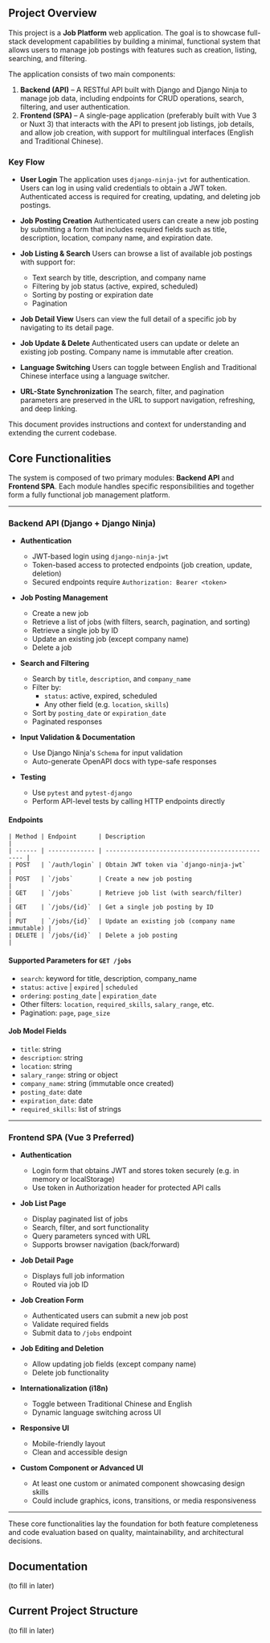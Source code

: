 ## Project Overview

This project is a **Job Platform** web application. The goal is to showcase full-stack development capabilities by building a minimal, functional system that allows users to manage job postings with features such as creation, listing, searching, and filtering.

The application consists of two main components:

1. **Backend (API)** – A RESTful API built with Django and Django Ninja to manage job data, including endpoints for CRUD operations, search, filtering, and user authentication.
2. **Frontend (SPA)** – A single-page application (preferably built with Vue 3 or Nuxt 3) that interacts with the API to present job listings, job details, and allow job creation, with support for multilingual interfaces (English and Traditional Chinese).

### Key Flow

-   **User Login**
    The application uses `django-ninja-jwt` for authentication. Users can log in using valid credentials to obtain a JWT token. Authenticated access is required for creating, updating, and deleting job postings.

-   **Job Posting Creation**
    Authenticated users can create a new job posting by submitting a form that includes required fields such as title, description, location, company name, and expiration date.

-   **Job Listing & Search**
    Users can browse a list of available job postings with support for:

    -   Text search by title, description, and company name
    -   Filtering by job status (active, expired, scheduled)
    -   Sorting by posting or expiration date
    -   Pagination

-   **Job Detail View**
    Users can view the full detail of a specific job by navigating to its detail page.

-   **Job Update & Delete**
    Authenticated users can update or delete an existing job posting. Company name is immutable after creation.

-   **Language Switching**
    Users can toggle between English and Traditional Chinese interface using a language switcher.

-   **URL-State Synchronization**
    The search, filter, and pagination parameters are preserved in the URL to support navigation, refreshing, and deep linking.

This document provides instructions and context for understanding and extending the current codebase.

## Core Functionalities

The system is composed of two primary modules: **Backend API** and **Frontend SPA**. Each module handles specific responsibilities and together form a fully functional job management platform.

---

### Backend API (Django + Django Ninja)

-   **Authentication**

    -   JWT-based login using `django-ninja-jwt`
    -   Token-based access to protected endpoints (job creation, update, deletion)
    -   Secured endpoints require `Authorization: Bearer <token>`

-   **Job Posting Management**

    -   Create a new job
    -   Retrieve a list of jobs (with filters, search, pagination, and sorting)
    -   Retrieve a single job by ID
    -   Update an existing job (except company name)
    -   Delete a job

-   **Search and Filtering**

    -   Search by `title`, `description`, and `company_name`
    -   Filter by:
        -   `status`: active, expired, scheduled
        -   Any other field (e.g. `location`, `skills`)
    -   Sort by `posting_date` or `expiration_date`
    -   Paginated responses

-   **Input Validation & Documentation**

    -   Use Django Ninja's `Schema` for input validation
    -   Auto-generate OpenAPI docs with type-safe responses

-   **Testing**
    -   Use `pytest` and `pytest-django`
    -   Perform API-level tests by calling HTTP endpoints directly

#### Endpoints

    | Method | Endpoint      | Description                                     |
    | ------ | ------------- | ----------------------------------------------- |
    | POST   | `/auth/login` | Obtain JWT token via `django-ninja-jwt`         |
    | POST   | `/jobs`       | Create a new job posting                        |
    | GET    | `/jobs`       | Retrieve job list (with search/filter)          |
    | GET    | `/jobs/{id}`  | Get a single job posting by ID                  |
    | PUT    | `/jobs/{id}`  | Update an existing job (company name immutable) |
    | DELETE | `/jobs/{id}`  | Delete a job posting                            |

#### Supported Parameters for `GET /jobs`

-   `search`: keyword for title, description, company_name
-   `status`: `active` | `expired` | `scheduled`
-   `ordering`: `posting_date` | `expiration_date`
-   Other filters: `location`, `required_skills`, `salary_range`, etc.
-   Pagination: `page`, `page_size`

#### Job Model Fields

-   `title`: string
-   `description`: string
-   `location`: string
-   `salary_range`: string or object
-   `company_name`: string (immutable once created)
-   `posting_date`: date
-   `expiration_date`: date
-   `required_skills`: list of strings

---

### Frontend SPA (Vue 3 Preferred)

-   **Authentication**

    -   Login form that obtains JWT and stores token securely (e.g. in memory or localStorage)
    -   Use token in Authorization header for protected API calls

-   **Job List Page**

    -   Display paginated list of jobs
    -   Search, filter, and sort functionality
    -   Query parameters synced with URL
    -   Supports browser navigation (back/forward)

-   **Job Detail Page**

    -   Displays full job information
    -   Routed via job ID

-   **Job Creation Form**

    -   Authenticated users can submit a new job post
    -   Validate required fields
    -   Submit data to `/jobs` endpoint

-   **Job Editing and Deletion**

    -   Allow updating job fields (except company name)
    -   Delete job functionality

-   **Internationalization (i18n)**

    -   Toggle between Traditional Chinese and English
    -   Dynamic language switching across UI

-   **Responsive UI**

    -   Mobile-friendly layout
    -   Clean and accessible design

-   **Custom Component or Advanced UI**
    -   At least one custom or animated component showcasing design skills
    -   Could include graphics, icons, transitions, or media responsiveness

---

These core functionalities lay the foundation for both feature completeness and code evaluation based on quality, maintainability, and architectural decisions.

## Documentation

(to fill in later)

## Current Project Structure

(to fill in later)
